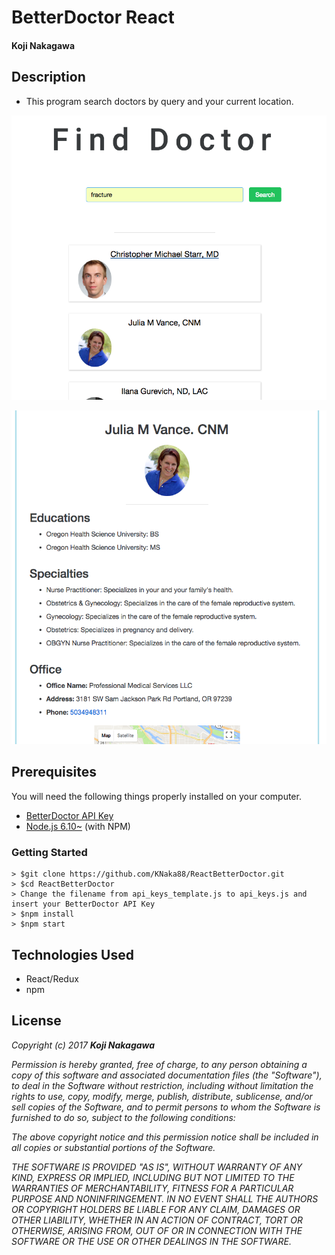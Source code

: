 # BetterDoctor React

#### Koji Nakagawa

## Description
* This program search doctors by query and your current location.

![Alt text](./images/image1.png "image1")

![Alt text](./images/image2.png "image2")


## Prerequisites
You will need the following things properly installed on your computer.

* [BetterDoctor API Key](https://developer.betterdoctor.com/)
* [Node.js 6.10~](https://nodejs.org/) (with NPM)


### Getting Started
```
> $git clone https://github.com/KNaka88/ReactBetterDoctor.git
> $cd ReactBetterDoctor
> Change the filename from api_keys_template.js to api_keys.js and insert your BetterDoctor API Key
> $npm install
> $npm start
```
## Technologies Used
  * React/Redux
  * npm

## License
  _Copyright (c) 2017 **Koji Nakagawa**_

  _Permission is hereby granted, free of charge, to any person obtaining a copy
  of this software and associated documentation files (the "Software"), to deal
  in the Software without restriction, including without limitation the rights
  to use, copy, modify, merge, publish, distribute, sublicense, and/or sell
  copies of the Software, and to permit persons to whom the Software is
  furnished to do so, subject to the following conditions:_

  _The above copyright notice and this permission notice shall be included in all
  copies or substantial portions of the Software._

  _THE SOFTWARE IS PROVIDED "AS IS", WITHOUT WARRANTY OF ANY KIND, EXPRESS OR
  IMPLIED, INCLUDING BUT NOT LIMITED TO THE WARRANTIES OF MERCHANTABILITY,
  FITNESS FOR A PARTICULAR PURPOSE AND NONINFRINGEMENT. IN NO EVENT SHALL THE
  AUTHORS OR COPYRIGHT HOLDERS BE LIABLE FOR ANY CLAIM, DAMAGES OR OTHER
  LIABILITY, WHETHER IN AN ACTION OF CONTRACT, TORT OR OTHERWISE, ARISING FROM,
  OUT OF OR IN CONNECTION WITH THE SOFTWARE OR THE USE OR OTHER DEALINGS IN THE
  SOFTWARE._
